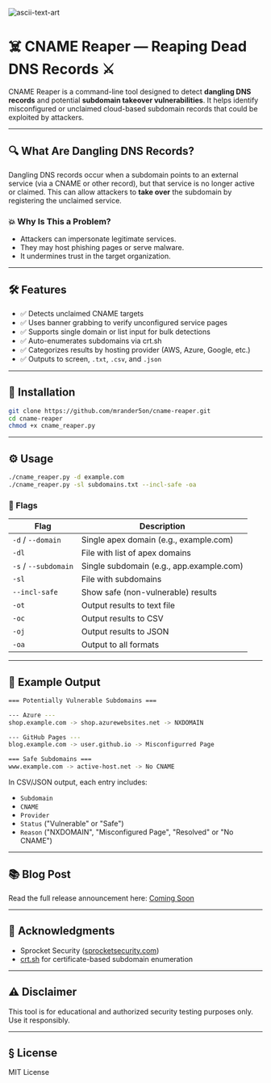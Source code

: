 
![ascii-text-art](https://github.com/user-attachments/assets/58a9015e-2a5f-4b11-a950-edf4b2fad06a)

# ☠️ CNAME Reaper — Reaping Dead DNS Records ⚔️

CNAME Reaper is a command-line tool designed to detect **dangling DNS records** and potential **subdomain takeover vulnerabilities**. It helps identify misconfigured or unclaimed cloud-based subdomain records that could be exploited by attackers.

---

## 🔍 What Are Dangling DNS Records?

Dangling DNS records occur when a subdomain points to an external service (via a CNAME or other record), but that service is no longer active or claimed. This can allow attackers to **take over** the subdomain by registering the unclaimed service.

### 💥 Why Is This a Problem?

- Attackers can impersonate legitimate services.
- They may host phishing pages or serve malware.
- It undermines trust in the target organization.

---

## 🛠 Features

- ✅ Detects unclaimed CNAME targets
- ✅ Uses banner grabbing to verify unconfigured service pages
- ✅ Supports single domain or list input for bulk detections
- ✅ Auto-enumerates subdomains via crt.sh
- ✅ Categorizes results by hosting provider (AWS, Azure, Google, etc.)
- ✅ Outputs to screen, `.txt`, `.csv`, and `.json`

---

## 🚀 Installation

```bash
git clone https://github.com/mrander5on/cname-reaper.git
cd cname-reaper
chmod +x cname_reaper.py
```

---

## ⚙️ Usage

```bash
./cname_reaper.py -d example.com
./cname_reaper.py -sl subdomains.txt --incl-safe -oa
```

### 🚩 Flags

| Flag                 | Description                                     |
|----------------------|-------------------------------------------------|
| `-d` / `--domain`    | Single apex domain (e.g., example.com)          |
| `-dl`                | File with list of apex domains                  |
| `-s` / `--subdomain` | Single subdomain (e.g., app.example.com)        |
| `-sl`                | File with subdomains                            |
| `--incl-safe`        | Show safe (non-vulnerable) results              |
| `-ot`                | Output results to text file                     |
| `-oc`                | Output results to CSV                           |
| `-oj`                | Output results to JSON                          |
| `-oa`                | Output to all formats                           |

---

## 📃 Example Output

```bash
=== Potentially Vulnerable Subdomains ===

--- Azure ---
shop.example.com -> shop.azurewebsites.net -> NXDOMAIN

--- GitHub Pages ---
blog.example.com -> user.github.io -> Misconfigurred Page

=== Safe Subdomains ===
www.example.com -> active-host.net -> No CNAME
```

In CSV/JSON output, each entry includes:

- `Subdomain`
- `CNAME`
- `Provider`
- `Status` ("Vulnerable" or "Safe")
- `Reason` ("NXDOMAIN", "Misconfigured Page", "Resolved" or "No CNAME")

---

## 📚 Blog Post

Read the full release announcement here: [Coming Soon](#)

---

## 🙏 Acknowledgments

- Sprocket Security ([sprocketsecurity.com](https://sprocketsecurity.com))
- [crt.sh](https://crt.sh) for certificate-based subdomain enumeration


---

## ⚠️ Disclaimer

This tool is for educational and authorized security testing purposes only. Use it responsibly.

---

## § License

MIT License

